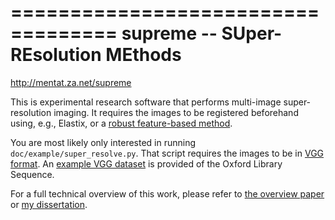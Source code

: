 ===================================
supreme -- SUper-REsolution MEthods
===================================

http://mentat.za.net/supreme

This is experimental research software that performs multi-image
super-resolution imaging.  It requires the images to be registered
beforehand using, e.g., Elastix, or a
[robust feature-based method](https://github.com/scikit-image/skimage-tutorials/blob/master/lectures/adv3_panorama-stitching.ipynb).

You are most likely only interested in running
`doc/example/super_resolve.py`.  That script requires the images to be
in
[VGG format](https://github.com/stefanv/supreme/blob/master/doc/vgg_format.pdf).
An [example VGG dataset](https://mentat.za.net/supreme/data/library.tar.gz) is
provided of the Oxford Library Sequence.

For a full technical overview of this work, please refer
to [the overview paper](http://arxiv.org/abs/1210.3404)
or [my dissertation](https://mentat.za.net/phd_dissertation.html).
